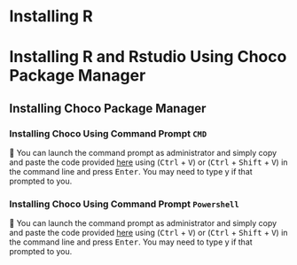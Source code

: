 # Installing R

# Installing R and Rstudio Using Choco Package Manager 

## Installing Choco Package Manager 

### Installing Choco Using Command Prompt `CMD`

:small_blue_diamond: You can launch the command prompt as administrator and simply copy and paste the code provided [here](https://community.chocolatey.org/courses/installation/installing#cmd) using (<kbd>Ctrl</kbd> + <kbd>V</kbd>) or (<kbd>Ctrl</kbd> + <kbd>Shift</kbd> + <kbd>V</kbd>) in the command line and press <kbd>Enter</kbd>. You may need to type y if that prompted to you.

### Installing Choco Using Command Prompt `Powershell`

:small_blue_diamond: You can launch the command prompt as administrator and simply copy and paste the code provided [here](https://community.chocolatey.org/courses/installation/installing#powershell) using (<kbd>Ctrl</kbd> + <kbd>V</kbd>) or (<kbd>Ctrl</kbd> + <kbd>Shift</kbd> + <kbd>V</kbd>) in the command line and press <kbd>Enter</kbd>. You may need to type y if that prompted to you.


